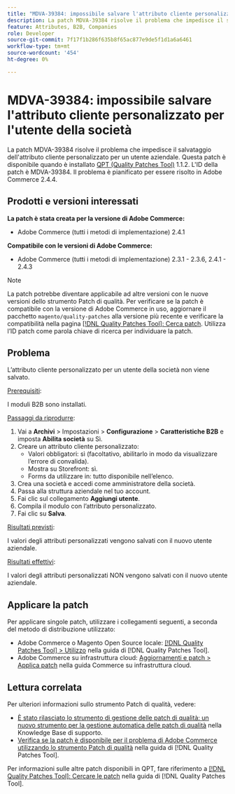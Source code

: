 ```yaml
---
title: "MDVA-39384: impossibile salvare l'attributo cliente personalizzato per l'utente della società"
description: La patch MDVA-39384 risolve il problema che impedisce il salvataggio dell'attributo cliente personalizzato per un utente aziendale. Questa patch è disponibile quando è installato [Quality Patches Tool (QPT)](https://experienceleague.adobe.com/en/docs/commerce-knowledge-base/kb/announcements/commerce-announcements/magento-quality-patches-released-new-tool-to-self-serve-quality-patches) 1.1.2. L'ID della patch è MDVA-39384. Il problema è pianificato per essere risolto in Adobe Commerce 2.4.4.
feature: Attributes, B2B, Companies
role: Developer
source-git-commit: 7f17f1b286f635b8f65ac877e9de5f1d1a6a6461
workflow-type: tm+mt
source-wordcount: '454'
ht-degree: 0%

---
```


# MDVA-39384: impossibile salvare l&#39;attributo cliente personalizzato per l&#39;utente della società

La patch MDVA-39384 risolve il problema che impedisce il salvataggio dell&#39;attributo cliente personalizzato per un utente aziendale. Questa patch è disponibile quando è installato [QPT (Quality Patches Tool)](https://experienceleague.adobe.com/en/docs/commerce-knowledge-base/kb/announcements/commerce-announcements/magento-quality-patches-released-new-tool-to-self-serve-quality-patches) 1.1.2. L&#39;ID della patch è MDVA-39384. Il problema è pianificato per essere risolto in Adobe Commerce 2.4.4.

## Prodotti e versioni interessati

**La patch è stata creata per la versione di Adobe Commerce:**

* Adobe Commerce (tutti i metodi di implementazione) 2.4.1

**Compatibile con le versioni di Adobe Commerce:**

* Adobe Commerce (tutti i metodi di implementazione) 2.3.1 - 2.3.6, 2.4.1 - 2.4.3

>[!NOTE]
>
>La patch potrebbe diventare applicabile ad altre versioni con le nuove versioni dello strumento Patch di qualità. Per verificare se la patch è compatibile con la versione di Adobe Commerce in uso, aggiornare il pacchetto `magento/quality-patches` alla versione più recente e verificare la compatibilità nella pagina [[!DNL Quality Patches Tool]: Cerca patch](https://experienceleague.adobe.com/en/docs/commerce-knowledge-base/kb/announcements/commerce-announcements/magento-quality-patches-released-new-tool-to-self-serve-quality-patches). Utilizza l’ID patch come parola chiave di ricerca per individuare la patch.

## Problema

L’attributo cliente personalizzato per un utente della società non viene salvato.

<u>Prerequisiti</u>:

I moduli B2B sono installati.

<u>Passaggi da riprodurre</u>:

1. Vai a **Archivi** > Impostazioni > **Configurazione** > **Caratteristiche B2B** e imposta **Abilita società** su Sì.
1. Creare un attributo cliente personalizzato:
   * Valori obbligatori: sì (facoltativo, abilitarlo in modo da visualizzare l’errore di convalida).
   * Mostra su Storefront: sì.
   * Forms da utilizzare in: tutto disponibile nell’elenco.
1. Crea una società e accedi come amministratore della società.
1. Passa alla struttura aziendale nel tuo account.
1. Fai clic sul collegamento **Aggiungi utente**.
1. Compila il modulo con l’attributo personalizzato.
1. Fai clic su **Salva**.

<u>Risultati previsti</u>:

I valori degli attributi personalizzati vengono salvati con il nuovo utente aziendale.

<u>Risultati effettivi</u>:

I valori degli attributi personalizzati NON vengono salvati con il nuovo utente aziendale.

## Applicare la patch

Per applicare singole patch, utilizzare i collegamenti seguenti, a seconda del metodo di distribuzione utilizzato:

* Adobe Commerce o Magento Open Source locale: [[!DNL Quality Patches Tool] > Utilizzo](/help/tools/quality-patches-tool/usage.md) nella guida di [!DNL Quality Patches Tool].
* Adobe Commerce su infrastruttura cloud: [Aggiornamenti e patch > Applica patch](https://experienceleague.adobe.com/docs/commerce-cloud-service/user-guide/develop/upgrade/apply-patches.html) nella guida Commerce su infrastruttura cloud.

## Lettura correlata

Per ulteriori informazioni sullo strumento Patch di qualità, vedere:

* [È stato rilasciato lo strumento di gestione delle patch di qualità: un nuovo strumento per la gestione automatica delle patch di qualità](https://experienceleague.adobe.com/en/docs/commerce-knowledge-base/kb/announcements/commerce-announcements/magento-quality-patches-released-new-tool-to-self-serve-quality-patches) nella Knowledge Base di supporto.
* [Verifica se la patch è disponibile per il problema di Adobe Commerce utilizzando lo strumento Patch di qualità](/help/tools/quality-patches-tool/patches-available-in-qpt/check-patch-for-magento-issue-with-magento-quality-patches.md) nella guida di [!DNL Quality Patches Tool].

Per informazioni sulle altre patch disponibili in QPT, fare riferimento a [[!DNL Quality Patches Tool]: Cercare le patch](https://experienceleague.adobe.com/tools/commerce-quality-patches/index.html) nella guida di [!DNL Quality Patches Tool].
